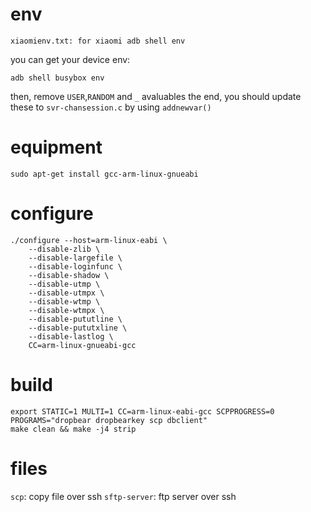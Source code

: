 # env
```
xiaomienv.txt: for xiaomi adb shell env
```
you can get your device env:
```
adb shell busybox env
```
then, remove `USER`,`RANDOM` and `_` avaluables
the end, you should update these to `svr-chansession.c` by using `addnewvar()`

# equipment
```
sudo apt-get install gcc-arm-linux-gnueabi
```

# configure
```
./configure --host=arm-linux-eabi \
    --disable-zlib \
    --disable-largefile \
    --disable-loginfunc \
    --disable-shadow \
    --disable-utmp \
    --disable-utmpx \
    --disable-wtmp \
    --disable-wtmpx \
    --disable-pututline \
    --disable-pututxline \
    --disable-lastlog \
    CC=arm-linux-gnueabi-gcc
```

# build
```
export STATIC=1 MULTI=1 CC=arm-linux-eabi-gcc SCPPROGRESS=0 PROGRAMS="dropbear dropbearkey scp dbclient"
make clean && make -j4 strip
```

# files
`scp`: copy file over ssh
`sftp-server`: ftp server over ssh

